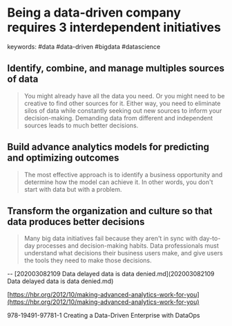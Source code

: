Being a data-driven company requires 3 interdependent initiatives
======
keywords: #data #data-driven #bigdata #datascience

Identify, combine, and manage multiples sources of data
------
> You might already have all the data you need. Or you might need to be creative to find other sources for it. Either way, you need to eliminate silos of data while constantly seeking out new sources to inform your decision-making.
Demanding data from different and independent sources leads to much better decisions.

Build advance analytics models for predicting and optimizing outcomes
------
> The most effective approach is to identify a business opportunity and determine how the model can achieve it. In other words, you don't start with data but with a problem.

Transform the organization and culture so that data produces better decisions
------
> Many big data initiatives fail because they aren't in sync with day-to-day processes and decision-making habits.
Data professionals must understand what decisions their business users make, and give users the tools they need to make those decisions.  
   

--
[202003082109 Data delayed data is data denied.md](202003082109 Data delayed data is data denied.md)
  
[https://hbr.org/2012/10/making-advanced-analytics-work-for-you](https://hbr.org/2012/10/making-advanced-analytics-work-for-you)

978-19491-97781-1 Creating a Data-Driven Enterprise with DataOps

